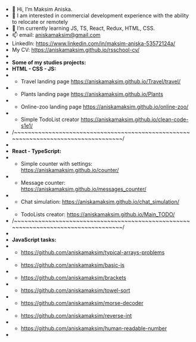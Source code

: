 - 👋 Hi, I’m Maksim Aniska.
- 👀 I am interested in commercial development experience with the ability to relocate or remotely
- 🌱 I’m currently learning JS, TS, React, Redux, HTML, CSS.
- 📫 email: aniskamaksim@gmail.com
- LinkedIn: https://www.linkedin.com/in/maksim-aniska-53572124a/
- My CV: https://aniskamaksim.github.io/rsschool-cv/
- 
- **Some of my studies projects:**
- **HTML - CSS - JS:**
- - Travel landing page https://aniskamaksim.github.io/Travel/travel/
- - Plants landing page https://aniskamaksim.github.io/Plants
- - Online-zoo landing page https://aniskamaksim.github.io/online-zoo/
- - Simple TodoList creator https://aniskamaksim.github.io/clean-code-s1e1/
- /~~~~~~~~~~~~~~~~~~~~~~~~~~~~~~~~~~~~~~~~~~~~~~~~~~~~~~~~~~~~~~~~~~~~~~~~~~~~~~~~~~~/
- 
- **React - TypeScript:**
- - Simple counter with settings: https://aniskamaksim.github.io/counter/
- - Message counter: https://aniskamaksim.github.io/messages_counter/
- - Chat simulation: https://aniskamaksim.github.io/chat_simulation/
- - TodoLists creator: https://aniskamaksim.github.io/Main_TODO/
- /~~~~~~~~~~~~~~~~~~~~~~~~~~~~~~~~~~~~~~~~~~~~~~~~~~~~~~~~~~~~~~~~~~~~~~~~~~~~~~~~~~~/
-  
- **JavaScript tasks:**
 - - https://github.com/aniskamaksim/typical-arrays-problems
 - - https://github.com/aniskamaksim/basic-js
 - - https://github.com/aniskamaksim/brackets
 - - https://github.com/aniskamaksim/towel-sort
 - - https://github.com/aniskamaksim/morse-decoder
 - - https://github.com/aniskamaksim/reverse-int
 - - https://github.com/aniskamaksim/human-readable-number
 - 
<!---
aniskamaksim/aniskamaksim is a ✨ special ✨ repository because its `README.md` (this file) appears on your GitHub profile.
You can click the Preview link to take a look at your changes.
--->
